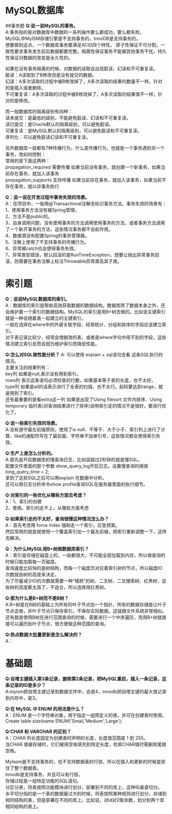 # MySQL数据库

##事务题
**Q:说一说MySQL的事务。**  
A:事务指的是对数据库中数据的一系列操作要么都成功，要么都失败。  
MySQL中MyISM存储引擎是不支持事务的，InnoDB是支持事务的。  
想要做到这点，一个数据库事务要满足ACID四个特性。
原子性保证不可分割。一致性要求事务发生前后数据都要完整。隔离性保证事务不能被其他事务干扰。持久性保证对数据的改变是永久性的。
  
如果在没有事务隔离的时候，对数据的读取会出现脏读、幻读和不可重复读。  
脏读：A读取到了B修改但是没有提交的数据。  
幻读：A多次读取的过程中被B修改掉了，A多次读取的结果的数量不一样。针对的是插入或者删除。  
不可重复读：A多次读取的过程中被B修改掉了，A多次读取的结果值不一样。针对的是修改。 
   
而一般数据库的隔离级别有四种：  
读未提交：是最低的级别，不能避免脏读、幻读和不可重复读。  
读已提交：是Oracle默认的隔离级别，可以避免脏读。  
可重复读：是MySQL默认的隔离级别，可以避免脏读和不可重复读。  
序列化：可以避免脏读幻读和不可重复读。  
  
另外数据库一般都有7种传播行为，什么是传播行为，也就是一个事务遇到另一个事务，改如何控制：  
常用的是下面这两种：  
propagation_required 需要传播 如果当前没有事务，就创建一个新事务，如果当前存在事务，就加入该事务     
propagation_supports 支持传播 如果当前存在事务，就加入该事务，如果当前不存在事务，就以非事务执行    
   
  
**Q：说一说在开发过程中事务失效的场景。**  
A：在项目中，一般用@Transactional注解去标识事务方法。事务失效的场景有：  
1、使用事务方法没有被Spring管理。  
2、方法不是public的。  
3、自身调用问题，没有使用事务的方法调用使用事务的方法，或者事务方法调用了一个新开事务的方法，这些情况事务都不会起作用。  
4、数据源没有配置Spring的事务管理器。  
5、注解上使用了不支持事务的传播行为。  
6、异常被catch也会使得事务失效。  
7、异常类型错误，默认回滚的是RunTimeException，想要让抛出异常事务回滚，则需要在事务注解上标注Throwable异常类及其子类。  
  

# 索引题   

**Q：说说MySQL数据库的索引。**  
A：数据库的索引是帮助高效获取数据的数据结构。数据库除了数据本身之外，还会维护着一个索引的数据结构。MySQL的索引是用B+树去做的。比如说主键索引就是一种会随着表一起建立的主键索引。  
一般在选择在where中的外键关联字段，经常统计、分组和排序的字段应该建立索引。  
对于表记录比较少，经常会增删改的表，或者是where字句中用不到的字段，这些情况建立索引反而会因为维护索引而降低性能。  
  
**Q:怎么对SQL做性能分析？**
A: 可以使用 explain + sql语句去看 这条SQL执行的情况。  
主要关注的结果列有：   
key列 如果是null,表示没有用到索引。  
rows列 表示这条语句必须检查的行数，如果基本等于表的长度，也不太好。  
type列 如果是all的话表示进行了全表的扫描，也不太行。起码要达到range，就是用到了索引。  
还有最重要的是看extra这一列 如果是出现了Using filesort 文件内排序、Using temporary 临时表(对查询结果进行了排序)说明索引走的情况不是很好。要进行优化了。  
   
**Q:说一些索引失效的场景。**  
A:没有遵守最左前缀原则，使用了is null、不等于、大于小于、索引列上进行了计算、like的通配符写在了最前面、字符串不加单引号，这些情况都会使得索引失效。    
  
  
**Q:生产上是怎么分析的。**  
A:首先是开启数据库的慢查询日志，比如说超过2秒钟的就是慢SQL。   
配置文件里面的那个参数 show_query_log开启日志。设置慢查询的阈值 long_query_time = 2;  
拿到了这些SQL之后可以用explain 在数据中分析。  
还可以用日志分析命令show profile查询SQL在服务器里面的执行细节。  

**Q:对索引的一些优化从哪些方面去考虑？**  
A：1、索引的创建   
2、使用。索引的走不上，从哪些方面考虑  

**Q:如果索引走的不太好，查询很慢这种情况怎么办？**  
A：首先考虑用 force index 强制走一个索引，应急预案。  
然后常用的就是就使用一个覆盖索引加一个最左前缀，把索引重新调整一下，这样去解决。  
  
  
**Q：为什么MySQL用B+树做数据库索引？**    
A：索引是存储在磁盘上的，一般都很大，不可能全部加载到内存，所以做查询的时候只能加载每一页磁盘。  
查询速度比较快的是树结构，而每一个磁盘页对应着索引树的节点，所以磁盘IO次数就由树的高度来决定。  
为了尽量减少IO的次数就需要一种“矮胖”的树，二叉树、二叉搜索树、红黑树，这些树的高度都太高了，不适合，所以选择用红黑树。
  
**Q:那为什么是B+树而不是B树？**  
A:B+树是在B树的基础上为所有的叶子节点加一个指针，所有的数据存储是让叶子节点去做，非叶子节点只保存索引，不保存实际数据。这就跟文件系统非常相似。  
还有就是使用B树在进行范围查询的时候，需要进行一个中序遍历，而用B+树就直接可以遍历到叶子节点，很方便做这种范围的查询。  
  

**Q:热点数据大批量更新是怎么解决的？**  
A： 




# 基础题
**Q:自增主键插入第3条记录，删除第2条记录，把MySQL重启，插入一条记录，这条记录的ID是多少？**  
A:myism把自增主键记录到数据文件中，会是4，innodb把自增主键的最大值记录到内存中，是3。


**Q:在 MySQL 中 ENUM 的用法是什么？**  
A：ENUM 是一个字符串对象，用于指定一组预定义的值，并可在创建表时使用。  
Create table size(name ENUM('Smail,'Medium','Large');

**Q:CHAR 和 VARCHAR 的区别？**  
A：CHAR 列长度固定为创建表时声明的长度，长度值范围是 1 到 255。  
当CHAR 值被存储时，它们被用空格填充到特定长度，检索CHAR值时需删除尾随空格。    


MyIasm是不支持事务的，也不支持数据表的行锁，所以在插入和更新的时候是锁住了整个数据表。  
Innodb是支持事务，并且可以有行锁。    
存储过程是一组特定功能的SQL语句。  
分区分表，将表按照功能模块进行划分，部署到不同的库上，这种叫垂直切分。  
水平切分指的是一个表的数据量过大的时候，将表按照某种规则进行划分，存储到相同结构的表，但是部署在不同的库上。比如说，对id对2取余数，划分到两个库相同结构的表上。  

























